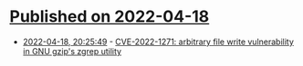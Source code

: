 # [Published on 2022-04-18](index.md)

* [2022-04-18, 20:25:49](https://news.ycombinator.com/item?id=31076009) - [CVE-2022-1271: arbitrary file write vulnerability in GNU gzip's zgrep utility](https://access.redhat.com/security/cve/cve-2022-1271)
